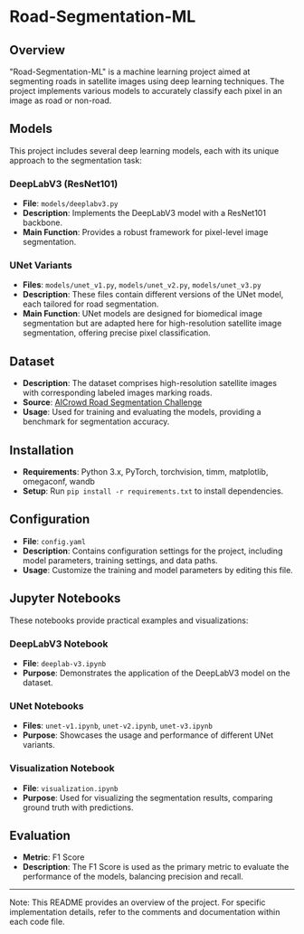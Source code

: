 # Road-Segmentation-ML

## Overview
"Road-Segmentation-ML" is a machine learning project aimed at segmenting roads in satellite images using deep learning techniques. The project implements various models to accurately classify each pixel in an image as road or non-road.

## Models
This project includes several deep learning models, each with its unique approach to the segmentation task:

### DeepLabV3 (ResNet101)
- **File**: `models/deeplabv3.py`
- **Description**: Implements the DeepLabV3 model with a ResNet101 backbone.
- **Main Function**: Provides a robust framework for pixel-level image segmentation.

### UNet Variants
- **Files**: `models/unet_v1.py`, `models/unet_v2.py`, `models/unet_v3.py`
- **Description**: These files contain different versions of the UNet model, each tailored for road segmentation.
- **Main Function**: UNet models are designed for biomedical image segmentation but are adapted here for high-resolution satellite image segmentation, offering precise pixel classification.

## Dataset
- **Description**: The dataset comprises high-resolution satellite images with corresponding labeled images marking roads.
- **Source**: [AICrowd Road Segmentation Challenge](https://www.aicrowd.com/challenges/epfl-ml-road-segmentation)
- **Usage**: Used for training and evaluating the models, providing a benchmark for segmentation accuracy.

## Installation
- **Requirements**: Python 3.x, PyTorch, torchvision, timm, matplotlib, omegaconf, wandb
- **Setup**: Run `pip install -r requirements.txt` to install dependencies.

## Configuration
- **File**: `config.yaml`
- **Description**: Contains configuration settings for the project, including model parameters, training settings, and data paths.
- **Usage**: Customize the training and model parameters by editing this file.

## Jupyter Notebooks
These notebooks provide practical examples and visualizations:

### DeepLabV3 Notebook
- **File**: `deeplab-v3.ipynb`
- **Purpose**: Demonstrates the application of the DeepLabV3 model on the dataset.

### UNet Notebooks
- **Files**: `unet-v1.ipynb`, `unet-v2.ipynb`, `unet-v3.ipynb`
- **Purpose**: Showcases the usage and performance of different UNet variants.

### Visualization Notebook
- **File**: `visualization.ipynb`
- **Purpose**: Used for visualizing the segmentation results, comparing ground truth with predictions.

## Evaluation
- **Metric**: F1 Score
- **Description**: The F1 Score is used as the primary metric to evaluate the performance of the models, balancing precision and recall.

---

Note: This README provides an overview of the project. For specific implementation details, refer to the comments and documentation within each code file.
